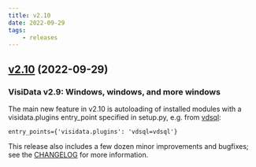 ```yaml
---
title: v2.10
date: 2022-09-29
tags:
    - releases
---
```


## [v2.10](https://github.com/saulpw/visidata/releases/tag/v2.10) (2022-09-29)


### VisiData v2.9: Windows, windows, and more windows 

The main new feature in v2.10 is autoloading of installed modules with a visidata.plugins entry_point specified in setup.py, e.g. from [vdsql](https://github.com/visidata/vdsql/blob/develop/setup.py):

``
    entry_points={'visidata.plugins': 'vdsql=vdsql'}
``

This release also includes a few dozen minor improvements and bugfixes; see the [CHANGELOG](https://github.com/saulpw/visidata/blob/develop/CHANGELOG.md) for more information.
